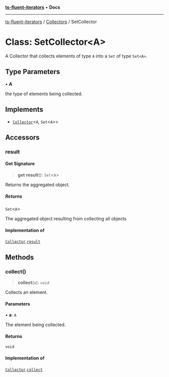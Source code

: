 [**ts-fluent-iterators**](../../../README.md) • **Docs**

---

[ts-fluent-iterators](../../../README.md) / [Collectors](../README.md) / SetCollector

# Class: SetCollector\<A\>

A Collector that collects elements of type `A` into a `Set` of type `Set<A>`.

## Type Parameters

• **A**

the type of elements being collected.

## Implements

- [`Collector`](../interfaces/Collector.md)\<`A`, `Set`\<`A`\>\>

## Accessors

### result

#### Get Signature

> **get** **result**(): `Set`\<`A`\>

Returns the aggregated object.

##### Returns

`Set`\<`A`\>

The aggregated object resulting from collecting all objects

#### Implementation of

[`Collector`](../interfaces/Collector.md).[`result`](../interfaces/Collector.md#result)

## Methods

### collect()

> **collect**(`a`): `void`

Collects an element.

#### Parameters

• **a**: `A`

The element being collected.

#### Returns

`void`

#### Implementation of

[`Collector`](../interfaces/Collector.md).[`collect`](../interfaces/Collector.md#collect)
